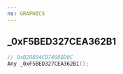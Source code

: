 ```yaml
---
ns: GRAPHICS
---
```

## _0xF5BED327CEA362B1

```c
// 0xB28894CD7408BD0C
Any _0xF5BED327CEA362B1();
```

